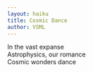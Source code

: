 ```yaml
---
layout: haiku
title: Cosmic Dance
author: VSML 
---
```


In the vast expanse <br>
Astrophysics, our romance <br>
Cosmic wonders dance <br>